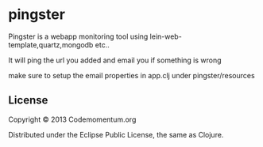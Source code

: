 # pingster

Pingster is a webapp monitoring tool using lein-web-template,quartz,mongodb etc..

It will ping the url you added and email you if something is wrong

make sure to setup the email properties in app.clj under pingster/resources


## License

Copyright © 2013 Codemomentum.org

Distributed under the Eclipse Public License, the same as Clojure.
